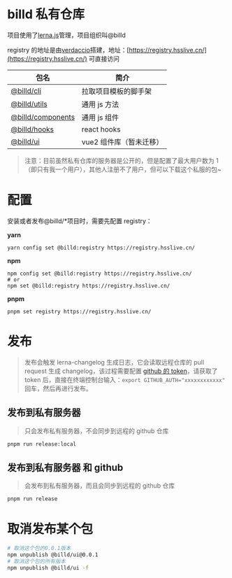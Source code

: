# billd 私有仓库

项目使用了[lerna.js](https://lerna.js.org)管理，项目组织叫@billd

registry 的地址是由[verdaccio](https://verdaccio.org)搭建，地址：[https://registry.hsslive.cn/](https://registry.hsslive.cn/) 可直接访问

| 包名                                                                            | 简介                    |
| ------------------------------------------------------------------------------- | ----------------------- |
| [@billd/cli](https://registry.hsslive.cn/-/web/detail/@billd/cli)               | 拉取项目模板的脚手架    |
| [@billd/utils](https://registry.hsslive.cn/-/web/detail/@billd/utils)           | 通用 js 方法            |
| [@billd/components](https://registry.hsslive.cn/-/web/detail/@billd/components) | 通用 js 组件            |
| [@billd/hooks](https://registry.hsslive.cn/-/web/detail/@billd/hooks)           | react hooks             |
| [@billd/ui](https://registry.hsslive.cn/-/web/detail/@billd/ui)                 | vue2 组件库（暂未迁移） |

> 注意：目前虽然私有仓库的服务器是公开的，但是配置了最大用户数为 1（即只有我一个用户），其他人注册不了用户，但可以下载这个私服的包~

# 配置

安装或者发布@billd/\*项目时，需要先配置 registry：

**yarn**

```
yarn config set @billd:registry https://registry.hsslive.cn/
```

**npm**

```
npm config set @billd:registry https://registry.hsslive.cn/
# or
npm set @billd:registry https://registry.hsslive.cn/
```

**pnpm**

```
pnpm set registry https://registry.hsslive.cn/
```

# 发布

> 发布会触发 lerna-changelog 生成日志，它会读取远程仓库的 pull request 生成 changelog，该过程需要配置 [github 的 token](https://github.com/settings/tokens)，请获取了 token 后，直接在终端控制台输入：`export GITHUB_AUTH="xxxxxxxxxxxx"` 回车，然后再进行发布。

## 发布到私有服务器

> 只会发布私有服务器，不会同步到远程的 github 仓库

```sh
pnpm run release:local
```

## 发布到私有服务器 和 github

> 会发布到私有服务器，而且会同步到远程的 github 仓库

```sh
pnpm run release
```

# 取消发布某个包

```sh
# 取消这个包的0.0.1版本
npm unpublish @billd/ui@0.0.1
# 取消这个包的所有版本
npm unpublish @billd/ui -f
```

